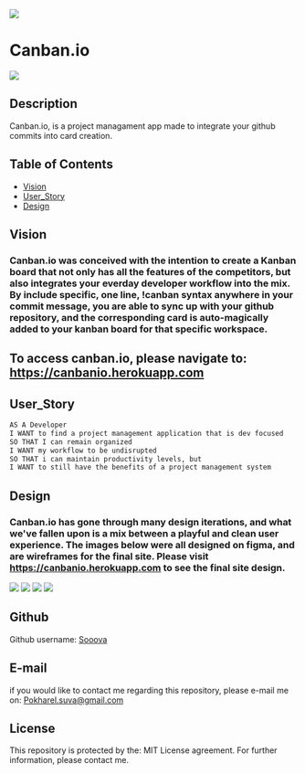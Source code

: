 
![](https://i.imgur.com/DbUb0Nu.png)
# Canban.io
![](https://img.shields.io/badge/license-MIT%20License-blue?style=flat-square)
## Description 
Canban.io, is a project managament app made to integrate your github commits into card creation. 
## Table of Contents 
* [Vision](#vision)
* [User_Story](#user_story)
* [Design](#design)

## Vision 
### Canban.io was conceived with the intention to create a Kanban board that not only has all the features of the competitors, but also integrates your everday developer workflow into the mix. By include specific, one line, !canban syntax anywhere in your commit message, you are able to sync up with your github repository, and the corresponding card is auto-magically added to your kanban board for that specific workspace.

## To access canban.io, please navigate to: https://canbanio.herokuapp.com


## User_Story

```md
AS A Developer
I WANT to find a project management application that is dev focused
SO THAT I can remain organized
I WANT my workflow to be undisrupted
SO THAT i can maintain productivity levels, but
I WANT to still have the benefits of a project management system
```
## Design
### Canban.io has gone through many design iterations, and what we've fallen upon is a mix between a playful and clean user experience. The images below were all designed on figma, and are wireframes for the final site. Please visit https://canbanio.herokuapp.com to see the final site design.
![](https://i.imgur.com/cTcmNWR.png)
![](https://i.imgur.com/fabFthK.png)
![](https://i.imgur.com/ssjc4uH.png)
![](https://i.imgur.com/amIP0bk.png)

## Github
Github username: [Sooova](https://github.com/Sooova)
## E-mail
 if you would like to contact me regarding this repository, please e-mail me on: 
 Pokharel.suva@gmail.com
## License 
This repository is protected by the: MIT License agreement. For further information, please contact me.
